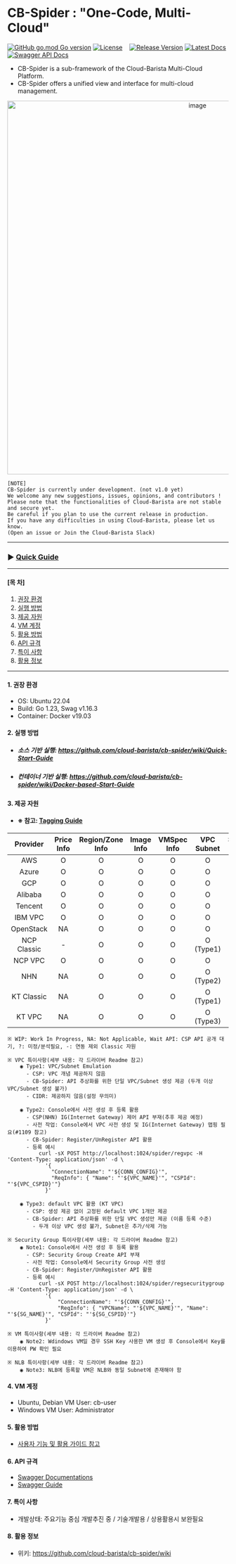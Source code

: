 # CB-Spider : "One-Code, Multi-Cloud"
[![GitHub go.mod Go version](https://img.shields.io/github/go-mod/go-version/cloud-barista/cb-spider?label=go.mod)](https://github.com/cloud-barista/cb-spider/blob/master/go.mod)
[![License](https://img.shields.io/badge/License-Apache%202.0-blue.svg)](https://github.com/cloud-barista/cb-spider/blob/master/LICENSE)&nbsp;&nbsp;&nbsp;
[![Release Version](https://img.shields.io/github/v/release/cloud-barista/cb-spider)](https://github.com/cloud-barista/cb-spider/releases)
[![Latest Docs](https://img.shields.io/badge/docs-latest-green)](https://github.com/cloud-barista/cb-spider/wiki)
[![Swagger API Docs](https://img.shields.io/badge/docs-Swagger_API-blue)](https://cloud-barista.github.io/api/?url=https://raw.githubusercontent.com/cloud-barista/cb-spider/refs/heads/master/api/swagger.yaml)


- CB-Spider is a sub-framework of the Cloud-Barista Multi-Cloud Platform.<br>
- CB-Spider offers a unified view and interface for multi-cloud management.

<p align="center">
  <img width="850" alt="image" src="https://github.com/user-attachments/assets/c1e5328b-151d-4b24-ad62-947e8bfcbbcf">
</p>

```
[NOTE]
CB-Spider is currently under development. (not v1.0 yet)
We welcome any new suggestions, issues, opinions, and contributors !
Please note that the functionalities of Cloud-Barista are not stable and secure yet.
Be careful if you plan to use the current release in production.
If you have any difficulties in using Cloud-Barista, please let us know.
(Open an issue or Join the Cloud-Barista Slack)
```
***
### ▶ **[Quick Guide](https://github.com/cloud-barista/cb-spider/wiki/Quick-Start-Guide)**
***

#### [목    차]

1. [권장 환경](#1-권장-환경)
2. [실행 방법](#2-실행-방법)
3. [제공 자원](#3-제공-자원)
4. [VM 계정](#4-VM-계정)
5. [활용 방법](#5-활용-방법)
6. [API 규격](#6-API-규격)
7. [특이 사항](#7-특이-사항)
8. [활용 정보](#8-활용-정보)
 
***

#### 1. 권장 환경

- OS: Ubuntu 22.04
- Build: Go 1.23, Swag v1.16.3
- Container: Docker v19.03


#### 2. 실행 방법

- ##### 소스 기반 실행: https://github.com/cloud-barista/cb-spider/wiki/Quick-Start-Guide
- ##### 컨테이너 기반 실행: https://github.com/cloud-barista/cb-spider/wiki/Docker-based-Start-Guide


#### 3. 제공 자원
- #### ※ 참고: [Tagging Guide](https://github.com/cloud-barista/cb-spider/wiki/Tag-and-Cloud-Driver-API)


| Provider      | Price<br>Info | Region/Zone<br>Info | Image<br>Info | VMSpec<br>Info | VPC<br>Subnet       | Security<br>Group | VM KeyPair      | VM             | Disk | MyImage | NLB | managed-K8S | Object<br> Storage |
|:-------------:|:-------------:|:-------------------:|:-------------:|:--------------:|:-------------------:|:-----------------:|:---------------:|:--------------:|:----:|:---:|:-------:|:-----------:|:-----------:|
| AWS           | O             | O                   | O             | O              | O                   | O                 | O               | O              | O    | O   | O       | O        | O        |
| Azure         | O             | O                  | O             | O              | O                   | O                 | O               | O              | O    | O   | O       | O        | WIP        |
| GCP           | O             | O                   | O             | O              | O                   | O                 | O               | O              | O    | O   | O       | O        | O        |
| Alibaba       | O             | O                   | O             | O              | O                   | O                 | O               | O              | O    | O   | O       | O           | O        |
| Tencent       | O             | O                   | O             | O              | O                   | O                 | O               | O              | O    | O   | O       | O           | WIP        |
| IBM VPC       | O             | O                  | O             | O              | O                   | O                 | O               | O              | O    | O   | O       | WIP        | O        |
| OpenStack     | NA             | O                   | O             | O              | O                   | O                 | O               | O              | O    | O   | O       | ?           | WIP        |
| NCP Classic   | -            | O                   | O             | O              | O<br>(Type1)       | O<br>(Note1)     | O               | O              | O    | O   | O       | NA           | -        |
| NCP VPC       | O            | O                   | O             | O              | O                   | O                 | O               | O              | O    | O   | O       | WIP           | O        |
| NHN           | NA             | O                   | O             | O              | O<br>(Type2)       | O                 | O               | O<br>(Note2)   | O    | O    | O     | O           | O        |
| KT Classic    | NA             | O                   | O             | O              | O<br>(Type1)       | O                 | O               | O              | O    | O   | O       | NA          | -        |
| KT VPC        | NA             | O                   | O             | O              | O<br>(Type3)       | O                 | O               | O              | O    | O   | O<br>(Note3)| Wait API  | O        |

    ※ WIP: Work In Progress, NA: Not Applicable, Wait API: CSP API 공개 대기, ?: 미정/분석필요, -: 연동 제외 Classic 자원
    
    ※ VPC 특이사항(세부 내용: 각 드라이버 Readme 참고)
        ◉ Type1: VPC/Subnet Emulation
          - CSP: VPC 개념 제공하지 않음
          - CB-Spider: API 추상화를 위한 단일 VPC/Subnet 생성 제공 (두개 이상 VPC/Subnet 생성 불가)
          - CIDR: 제공하지 않음(설정 무의미)
          
        ◉ Type2: Console에서 사전 생성 후 등록 활용
          - CSP(NHN) IG(Internet Gateway) 제어 API 부재(추후 제공 예정)
          - 사전 작업: Console에서 VPC 사전 생성 및 IG(Internet Gateway) 맵핑 필요(#1109 참고)
          - CB-Spider: Register/UnRegister API 활용
          - 등록 예시
              curl -sX POST http://localhost:1024/spider/regvpc -H 'Content-Type: application/json' -d \
                '{
                  "ConnectionName": "'${CONN_CONFIG}'", 
                  "ReqInfo": { "Name": "'${VPC_NAME}'", "CSPId": "'${VPC_CSPID}'"} 
                }'

        ◉ Type3: default VPC 활용 (KT VPC)
          - CSP: 생성 제공 없이 고정된 default VPC 1개만 제공
          - CB-Spider: API 추상화를 위한 단일 VPC 생성만 제공 (이름 등록 수준)
            - 두개 이상 VPC 생성 불가, Subnet은 추가/삭제 가능

    ※ Security Group 특이사항(세부 내용: 각 드라이버 Readme 참고)
        ◉ Note1: Console에서 사전 생성 후 등록 활용
          - CSP: Security Group Create API 부재
          - 사전 작업: Console에서 Security Group 사전 생성
          - CB-Spider: Register/UnRegister API 활용
          - 등록 예시
              curl -sX POST http://localhost:1024/spider/regsecuritygroup -H 'Content-Type: application/json' -d \
               	'{
               		"ConnectionName": "'${CONN_CONFIG}'", 
               		"ReqInfo": { "VPCName": "'${VPC_NAME}'", "Name": "'${SG_NAME}'", "CSPId": "'${SG_CSPID}'"} 
               	}'
          
    ※ VM 특이사항(세부 내용: 각 드라이버 Readme 참고)
        ◉ Note2: Wdindows VM일 경우 SSH Key 사용한 VM 생성 후 Console에서 Key를 이용하여 PW 확인 필요

    ※ NLB 특이사항(세부 내용: 각 드라이버 Readme 참고)
        ◉ Note3: NLB에 등록할 VM은 NLB와 동일 Subnet에 존재해야 함


#### 4. VM 계정
- Ubuntu, Debian VM User: cb-user
- Windows VM User: Administrator


#### 5. 활용 방법
- [사용자 기능 및 활용 가이드 참고](https://github.com/cloud-barista/cb-spider/wiki/features-and-usages)


#### 6. API 규격
 - [Swagger Documentations](https://github.com/cloud-barista/cb-spider/tree/master/api)
 - [Swagger Guide](https://github.com/cloud-barista/cb-spider/wiki/Swagger-Guide)
 


#### 7. 특이 사항
- 개발상태: 주요기능 중심 개발추진 중 / 기술개발용 / 상용활용시 보완필요


#### 8. 활용 정보
- 위키: https://github.com/cloud-barista/cb-spider/wiki
